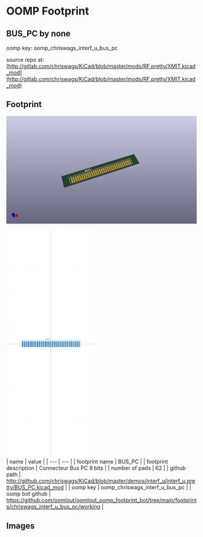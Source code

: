 # OOMP Footprint  
## BUS_PC  by none  
  
oomp key: oomp_chriswags_interf_u_bus_pc  
  
source repo at: [http://gitlab.com/chriswags/KiCad/blob/master/mods/RF.pretty/XMIT.kicad_mod](http://gitlab.com/chriswags/KiCad/blob/master/mods/RF.pretty/XMIT.kicad_mod)  
## Footprint  
  
[![working_kicad_pcb_3d.png](working_kicad_pcb_3d_600.png)](working_kicad_pcb_3d.png)  
  
[![working.png](working_600.png)](working.png)  
| name | value | 
| --- | --- | 
| footprint name | BUS_PC | 
| footprint description | Connecteur Bus PC 8 bits | 
| number of pads | 62 | 
| github path | http://github.com/chriswags/KiCad/blob/master/demos/interf_u/interf_u.pretty/BUS_PC.kicad_mod | 
| oomp key | oomp_chriswags_interf_u_bus_pc | 
| oomp bot github | https://github.com/oomlout/oomlout_oomp_footprint_bot/tree/main/footprints/chriswags_interf_u_bus_pc/working | 
## Images  
